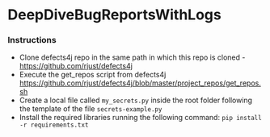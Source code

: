 # DeepDiveBugReportsWithLogs

### Instructions
- Clone defects4j repo in the same path in which this repo is cloned -  https://github.com/rjust/defects4j
- Execute the get_repos script from defects4j https://github.com/rjust/defects4j/blob/master/project_repos/get_repos.sh
- Create a local file called `my_secrets.py` inside the root folder following the template of the file `secrets-example.py`
- Install the required libraries running the following command:
```pip install -r requirements.txt```

